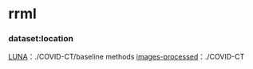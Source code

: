 # rrml

### dataset:location
[LUNA](https://drive.google.com/drive/folders/1hh-3Au22YSr7-CDZKXrAVY182005E6RK?usp=sharing)：./COVID-CT/baseline methods
[images-processed](https://drive.google.com/drive/folders/1mvtn1iccGj21bcnd8D_YXTL2lS_b9gHj?usp=sharing)：./COVID-CT
